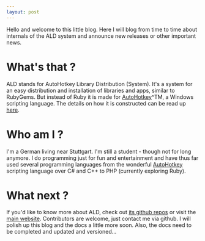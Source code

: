 ```yaml
---
layout: post
---
```


Hello and welcome to this little blog. Here I will blog from time to time about internals of the ALD system and announce new releases or other important news.

# What's that ?
ALD stands for AutoHotkey Library Distribution (System). It's a system for an easy distribution and installation of libraries and apps, similar to RubyGems.
But instead of Ruby it is made for [AutoHotkey](http://autohotkey.com)^TM, a Windows scripting language. The details on how it is constructed can be read up [here](../../../../docs/api/current/ALD-model.html).

# Who am I ?
I'm a German living near Stuttgart. I'm still a student - though not for long anymore.
I do programming just for fun and entertainment and have thus far used several programming languages from the wonderful [AutoHotkey](http://autohotkey.com) scripting language
over C# and C++ to PHP (currently exploring Ruby).

# What next ?
If you'd like to know more about ALD, check out [its github repos](https://github.com/Library-Distribution) or visit the [main website](http://libba.net).
Contributors are welcome, just contact me via github.
I will polish up this blog and the docs a little more soon. Also, the docs need to be completed and updated and versioned...
